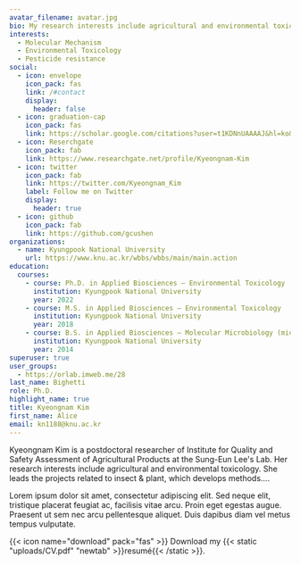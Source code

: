 ```yaml
---
avatar_filename: avatar.jpg
bio: My research interests include agricultural and environmental toxicology
interests:
  - Molecular Mechanism
  - Environmental Toxicology
  - Pesticide resistance
social:
  - icon: envelope
    icon_pack: fas
    link: /#contact
    display:
      header: false
  - icon: graduation-cap
    icon_pack: fas
    link: https://scholar.google.com/citations?user=t1KDNnUAAAAJ&hl=ko&oi=ao
  - icon: Reserchgate
    icon_pack: fab
    link: https://www.researchgate.net/profile/Kyeongnam-Kim
  - icon: twitter
    icon_pack: fab
    link: https://twitter.com/Kyeongnam_Kim
    label: Follow me on Twitter
    display:
      header: true
  - icon: github
    icon_pack: fab
    link: https://github.com/gcushen
organizations:
  - name: Kyungpook National University
    url: https://www.knu.ac.kr/wbbs/wbbs/main/main.action
education:
  courses:
    - course: Ph.D. in Applied Biosciences – Environmental Toxicology
      institution: Kyungpook National University
      year: 2022
    - course: M.S. in Applied Biosciences – Environmental Toxicology
      institution: Kyungpook National University
      year: 2018
    - course: B.S. in Applied Biosciences – Molecular Microbiology (microbial toxin)
      institution: Kyungpook National University
      year: 2014
superuser: true
user_groups:
  - https://orlab.imweb.me/28
last_name: Bighetti
role: Ph.D.
highlight_name: true
title: Kyeongnam Kim
first_name: Alice
email: kn1188@knu.ac.kr
---
```

Kyeongnam Kim is a postdoctoral researcher of Institute for Quality and Safety Assessment of Agricultural Products at the Sung-Eun Lee's Lab. Her research interests include agricultural and environmental toxicology. She leads the projects related to insect & plant, which develops methods....

Lorem ipsum dolor sit amet, consectetur adipiscing elit. Sed neque elit, tristique placerat feugiat ac, facilisis vitae arcu. Proin eget egestas augue. Praesent ut sem nec arcu pellentesque aliquet. Duis dapibus diam vel metus tempus vulputate.

{{< icon name="download" pack="fas" >}} Download my {{< static "uploads/CV.pdf" "newtab" >}}resumé{{< /static >}}.